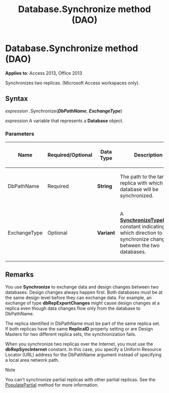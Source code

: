 ﻿---
title: Database.Synchronize method (DAO)
TOCTitle: Synchronize Method
ms:assetid: 5e716a4a-2430-8106-5c34-a02dd28bc4f6
ms:mtpsurl: https://msdn.microsoft.com/library/Ff194659(v=office.15)
ms:contentKeyID: 48545137
ms.date: 09/18/2015
mtps_version: v=office.15
f1_keywords:
- dao360.chm1053357
f1_categories:
- Office.Version=v15
---

# Database.Synchronize method (DAO)


**Applies to**: Access 2013, Office 2013

Synchronizes two replicas. (Microsoft Access workspaces only).

## Syntax

*expression* .Synchronize(***DbPathName***, ***ExchangeType***)

*expression* A variable that represents a **Database** object.

### Parameters

<table>
<colgroup>
<col style="width: 25%" />
<col style="width: 25%" />
<col style="width: 25%" />
<col style="width: 25%" />
</colgroup>
<thead>
<tr class="header">
<th><p>Name</p></th>
<th><p>Required/Optional</p></th>
<th><p>Data Type</p></th>
<th><p>Description</p></th>
</tr>
</thead>
<tbody>
<tr class="odd">
<td><p>DbPathName</p></td>
<td><p>Required</p></td>
<td><p><strong>String</strong></p></td>
<td><p>The path to the target replica with which database will be synchronized.</p></td>
</tr>
<tr class="even">
<td><p>ExchangeType</p></td>
<td><p>Optional</p></td>
<td><p><strong>Variant</strong></p></td>
<td><p>A <strong><a href="synchronizetypeenum-enumeration-dao.md">SynchronizeTypeEnum</a></strong> constant indicating which direction to synchronize changes between the two databases.</p></td>
</tr>
</tbody>
</table>


## Remarks

You use **Synchronize** to exchange data and design changes between two databases. Design changes always happen first. Both databases must be at the same design level before they can exchange data. For example, an exchange of type **dbRepExportChanges** might cause design changes at a replica even though data changes flow only from the database to DbPathName.

The replica identified in DbPathName must be part of the same replica set. If both replicas have the same **ReplicaID** property setting or are Design Masters for two different replica sets, the synchronization fails.

When you synchronize two replicas over the Internet, you must use the **dbRepSyncInternet** constant. In this case, you specify a Uniform Resource Locator (URL) address for the DbPathName argument instead of specifying a local area network path.


> [!NOTE]
> You can't synchronize partial replicas with other partial replicas. See the [PopulatePartial](database-populatepartial-method-dao.md) method for more information.


